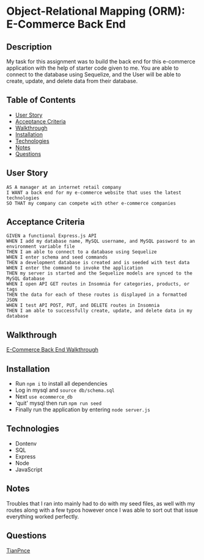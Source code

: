 # Object-Relational Mapping (ORM): E-Commerce Back End

## Description
My task for this assignment was to build the back end for this e-commerce application with the help of starter code given to me. You are able to connect to the database using Sequelize, and the User will be able to create, update, and delete data from their database.

## Table of Contents
* [User Story](#user-story)
* [Acceptance Criteria](#acceptance-criteria)
* [Walkthrough](#walkthrough)
* [Installation](#installation)
* [Technologies](#technologies)
* [Notes](#Notes)
* [Questions](#questions)

## User Story
```
AS A manager at an internet retail company
I WANT a back end for my e-commerce website that uses the latest technologies
SO THAT my company can compete with other e-commerce companies
```

## Acceptance Criteria
```
GIVEN a functional Express.js API
WHEN I add my database name, MySQL username, and MySQL password to an environment variable file
THEN I am able to connect to a database using Sequelize
WHEN I enter schema and seed commands
THEN a development database is created and is seeded with test data
WHEN I enter the command to invoke the application
THEN my server is started and the Sequelize models are synced to the MySQL database
WHEN I open API GET routes in Insomnia for categories, products, or tags
THEN the data for each of these routes is displayed in a formatted JSON
WHEN I test API POST, PUT, and DELETE routes in Insomnia
THEN I am able to successfully create, update, and delete data in my database
```

## Walkthrough 
[E-Commerce Back End Walkthrough](https://watch.screencastify.com/v/wLIWf1FcJ2PZNxhe1nZM)

## Installation
- Run `npm i` to install all dependencies 
- Log in mysql and `source db/schema.sql`
- Next `use ecommerce_db`
- 'quit' mysql then run `npm run seed`
- Finally run the application by entering `node server.js`

## Technologies
- Dontenv
- SQL
- Express
- Node
- JavaScript

## Notes
Troubles that I ran into mainly had to do with my seed files, as well with my routes along with a few typos however once I was able to sort out that issue everything worked perfectly.

## Questions
[TianPnce](https://github.com/TianPnce)

